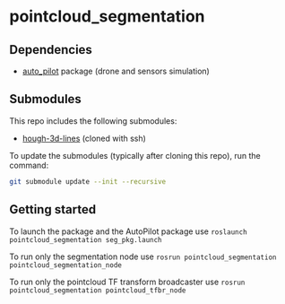 # pointcloud_segmentation

## Dependencies
- [auto_pilot](https://gitlab.epfl.ch/waelti/auto_pilot) package (drone and sensors simulation)

## Submodules

This repo includes the following submodules:
- [hough-3d-lines](https://github.com/LucasWaelti/hough-3d-lines) (cloned with ssh)

To update the submodules (typically after cloning this repo), run the command:
```bash
git submodule update --init --recursive
```

## Getting started

To launch the package and the AutoPilot package use
```roslaunch pointcloud_segmentation seg_pkg.launch```

To run only the segmentation node use 
```rosrun pointcloud_segmentation pointcloud_segmentation_node```

To run only the pointcloud TF transform broadcaster use
```rosrun pointcloud_segmentation pointcloud_tfbr_node```
